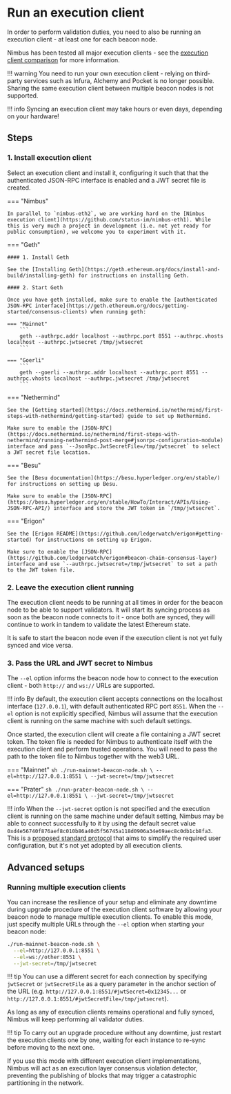 # Run an execution client

In order to perform validation duties, you need to also be running an execution client - at least one for each beacon node.

Nimbus has been tested all major execution clients - see the [execution client comparison](https://ethereum.org/en/developers/docs/nodes-and-clients/#execution-clients) for more information.

!!! warning
    You need to run your own execution client - relying on third-party services such as Infura, Alchemy and Pocket is no longer possible. Sharing the same execution client between multiple beacon nodes is not supported.

!!! info
    Syncing an execution client may take hours or even days, depending on your hardware!

## Steps

### 1. Install execution client

Select an execution client and install it, configuring it such that that the authenticated JSON-RPC interface is enabled and a JWT secret file is created.

=== "Nimbus"

    In parallel to `nimbus-eth2`, we are working hard on the [Nimbus execution client](https://github.com/status-im/nimbus-eth1). While this is very much a project in development (i.e. not yet ready for public consumption), we welcome you to experiment with it.

=== "Geth"

    #### 1. Install Geth

    See the [Installing Geth](https://geth.ethereum.org/docs/install-and-build/installing-geth) for instructions on installing Geth.

    #### 2. Start Geth

    Once you have geth installed, make sure to enable the [authenticated JSON-RPC interface](https://geth.ethereum.org/docs/getting-started/consensus-clients) when running geth:

    === "Mainnet"
        ```
        geth --authrpc.addr localhost --authrpc.port 8551 --authrpc.vhosts localhost --authrpc.jwtsecret /tmp/jwtsecret
        ```

    === "Goerli"
        ```
        geth --goerli --authrpc.addr localhost --authrpc.port 8551 --authrpc.vhosts localhost --authrpc.jwtsecret /tmp/jwtsecret
        ```

=== "Nethermind"

    See the [Getting started](https://docs.nethermind.io/nethermind/first-steps-with-nethermind/getting-started) guide to set up Nethermind.

    Make sure to enable the [JSON-RPC](https://docs.nethermind.io/nethermind/first-steps-with-nethermind/running-nethermind-post-merge#jsonrpc-configuration-module) interface and pass `--JsonRpc.JwtSecretFile=/tmp/jwtsecret` to select a JWT secret file location.

=== "Besu"

    See the [Besu documentation](https://besu.hyperledger.org/en/stable/) for instructions on setting up Besu.

    Make sure to enable the [JSON-RPC](https://besu.hyperledger.org/en/stable/HowTo/Interact/APIs/Using-JSON-RPC-API/) interface and store the JWT token in `/tmp/jwtsecret`.

=== "Erigon"

    See the [Erigon README](https://github.com/ledgerwatch/erigon#getting-started) for instructions on setting up Erigon.

    Make sure to enable the [JSON-RPC](https://github.com/ledgerwatch/erigon#beacon-chain-consensus-layer) interface and use `--authrpc.jwtsecret=/tmp/jwtsecret` to set a path to the JWT token file.

### 2. Leave the execution client running

The execution client needs to be running at all times in order for the beacon node to be able to support validators. It will start its syncing process as soon as the beacon node connects to it - once both are synced, they will continue to work in tandem to validate the latest Ethereum state.

It is safe to start the beacon node even if the execution client is not yet fully synced and vice versa.

### 3. Pass the URL and JWT secret to Nimbus

The `--el` option informs the beacon node how to connect to the execution client - both `http://` and `ws://` URLs are supported.

!!! info
    By default, the execution client accepts connections on the localhost interface (`127.0.0.1`), with default authenticated RPC port `8551`. When the `--el` option is not explicitly specified, Nimbus will assume that the execution client is running on the same machine with such default settings.

Once started, the execution client will create a file containing a JWT secret token. The token file is needed for Nimbus to authenticate itself with the execution client and perform trusted operations. You will need to pass the path to the token file to Nimbus together with the web3 URL.

=== "Mainnet"
    ```sh
    ./run-mainnet-beacon-node.sh \
      --el=http://127.0.0.1:8551 \
      --jwt-secret=/tmp/jwtsecret
    ```

=== "Prater"
    ```sh
    ./run-prater-beacon-node.sh \
      --el=http://127.0.0.1:8551 \
      --jwt-secret=/tmp/jwtsecret
    ```

!!! info
    When the `--jwt-secret` option is not specified and the execution client is running on the same machine under default setting, Nimbus may be able to connect successfully to it by using the default secret value `0xd4e56740f876aef8c010b86a40d5f56745a118d0906a34e69aec8c0db1cb8fa3`. This is a [proposed standard protocol](https://github.com/ethereum/execution-apis/pull/302) that aims to simplify the required user configuration, but it's not yet adopted by all execution clients.

## Advanced setups

### Running multiple execution clients

You can increase the resilience of your setup and eliminate any downtime during upgrade procedure of the execution client software by allowing your beacon node to manage multiple execution clients. To enable this mode, just specify multiple URLs through the `--el` option when starting your beacon node:

```sh
./run-mainnet-beacon-node.sh \
  --el=http://127.0.0.1:8551 \
  --el=ws://other:8551 \
  --jwt-secret=/tmp/jwtsecret
```

!!! tip
    You can use a different secret for each connection by specifying `jwtSecret` or `jwtSecretFile` as a query parameter in the anchor section of the URL (e.g. `http://127.0.0.1:8551/#jwtSecret=0x12345...` or `http://127.0.0.1:8551/#jwtSecretFile=/tmp/jwtsecret`).

As long as any of execution clients remains operational and fully synced, Nimbus will keep performing all validator duties.

!!! tip
    To carry out an upgrade procedure without any downtime, just restart the execution clients one by one, waiting for each instance to re-sync before moving to the next one.

If you use this mode with different execution client implementations, Nimbus will act as an execution layer consensus violation detector, preventing the publishing of blocks that may trigger a catastrophic partitioning in the network.

